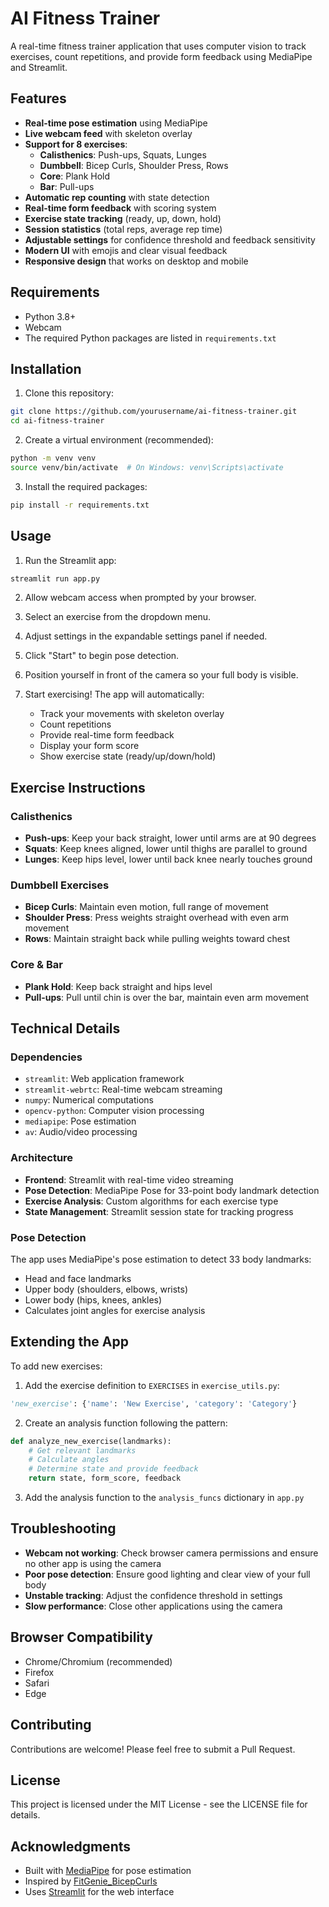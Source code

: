 # AI Fitness Trainer

A real-time fitness trainer application that uses computer vision to track exercises, count repetitions, and provide form feedback using MediaPipe and Streamlit.

## Features

- **Real-time pose estimation** using MediaPipe
- **Live webcam feed** with skeleton overlay
- **Support for 8 exercises**:
  - **Calisthenics**: Push-ups, Squats, Lunges
  - **Dumbbell**: Bicep Curls, Shoulder Press, Rows
  - **Core**: Plank Hold
  - **Bar**: Pull-ups
- **Automatic rep counting** with state detection
- **Real-time form feedback** with scoring system
- **Exercise state tracking** (ready, up, down, hold)
- **Session statistics** (total reps, average rep time)
- **Adjustable settings** for confidence threshold and feedback sensitivity
- **Modern UI** with emojis and clear visual feedback
- **Responsive design** that works on desktop and mobile

## Requirements

- Python 3.8+
- Webcam
- The required Python packages are listed in `requirements.txt`

## Installation

1. Clone this repository:
```bash
git clone https://github.com/yourusername/ai-fitness-trainer.git
cd ai-fitness-trainer
```

2. Create a virtual environment (recommended):
```bash
python -m venv venv
source venv/bin/activate  # On Windows: venv\Scripts\activate
```

3. Install the required packages:
```bash
pip install -r requirements.txt
```

## Usage

1. Run the Streamlit app:
```bash
streamlit run app.py
```

2. Allow webcam access when prompted by your browser.

3. Select an exercise from the dropdown menu.

4. Adjust settings in the expandable settings panel if needed.

5. Click "Start" to begin pose detection.

6. Position yourself in front of the camera so your full body is visible.

7. Start exercising! The app will automatically:
   - Track your movements with skeleton overlay
   - Count repetitions
   - Provide real-time form feedback
   - Display your form score
   - Show exercise state (ready/up/down/hold)

## Exercise Instructions

### Calisthenics
- **Push-ups**: Keep your back straight, lower until arms are at 90 degrees
- **Squats**: Keep knees aligned, lower until thighs are parallel to ground
- **Lunges**: Keep hips level, lower until back knee nearly touches ground

### Dumbbell Exercises
- **Bicep Curls**: Maintain even motion, full range of movement
- **Shoulder Press**: Press weights straight overhead with even arm movement
- **Rows**: Maintain straight back while pulling weights toward chest

### Core & Bar
- **Plank Hold**: Keep back straight and hips level
- **Pull-ups**: Pull until chin is over the bar, maintain even arm movement

## Technical Details

### Dependencies
- `streamlit`: Web application framework
- `streamlit-webrtc`: Real-time webcam streaming
- `numpy`: Numerical computations
- `opencv-python`: Computer vision processing
- `mediapipe`: Pose estimation
- `av`: Audio/video processing

### Architecture
- **Frontend**: Streamlit with real-time video streaming
- **Pose Detection**: MediaPipe Pose for 33-point body landmark detection
- **Exercise Analysis**: Custom algorithms for each exercise type
- **State Management**: Streamlit session state for tracking progress

### Pose Detection
The app uses MediaPipe's pose estimation to detect 33 body landmarks:
- Head and face landmarks
- Upper body (shoulders, elbows, wrists)
- Lower body (hips, knees, ankles)
- Calculates joint angles for exercise analysis

## Extending the App

To add new exercises:

1. Add the exercise definition to `EXERCISES` in `exercise_utils.py`:
```python
'new_exercise': {'name': 'New Exercise', 'category': 'Category'}
```

2. Create an analysis function following the pattern:
```python
def analyze_new_exercise(landmarks):
    # Get relevant landmarks
    # Calculate angles
    # Determine state and provide feedback
    return state, form_score, feedback
```

3. Add the analysis function to the `analysis_funcs` dictionary in `app.py`

## Troubleshooting

- **Webcam not working**: Check browser camera permissions and ensure no other app is using the camera
- **Poor pose detection**: Ensure good lighting and clear view of your full body
- **Unstable tracking**: Adjust the confidence threshold in settings
- **Slow performance**: Close other applications using the camera

## Browser Compatibility

- Chrome/Chromium (recommended)
- Firefox
- Safari
- Edge

## Contributing

Contributions are welcome! Please feel free to submit a Pull Request.

## License

This project is licensed under the MIT License - see the LICENSE file for details.

## Acknowledgments

- Built with [MediaPipe](https://mediapipe.dev/) for pose estimation
- Inspired by [FitGenie_BicepCurls](https://github.com/Pratik-Jodgudri/FitGenie_BicepCurls)
- Uses [Streamlit](https://streamlit.io/) for the web interface 